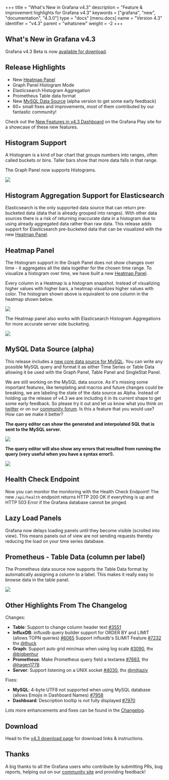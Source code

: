 +++
title = "What's New in Grafana v4.3"
description = "Feature & improvement highlights for Grafana v4.3"
keywords = ["grafana", "new", "documentation", "4.3.0"]
type = "docs"
[menu.docs]
name = "Version 4.3"
identifier = "v4.3"
parent = "whatsnew"
weight = -2
+++

## What's New in Grafana v4.3

Grafana v4.3 Beta is now [available for download](https://grafana.com/grafana/download/4.3.0-beta1).

## Release Highlights

- New [Heatmap Panel](http://docs.grafana.org/features/panels/heatmap/)
- Graph Panel Histogram Mode
- Elasticsearch Histogram Aggregation
- Prometheus Table data format
- New [MySQL Data Source](http://docs.grafana.org/features/datasources/mysql/) (alpha version to get some early feedback)
- 60+ small fixes and improvements, most of them contributed by our fantastic community!

Check out the [New Features in v4.3 Dashboard](http://play.grafana.org/dashboard/db/new-features-in-v4-3?orgId=1) on the Grafana Play site for a showcase of these new features.

## Histogram Support

A Histogram is a kind of bar chart that groups numbers into ranges, often called buckets or bins. Taller bars show that more data falls in that range.

The Graph Panel now supports Histograms.

![](/img/docs/v43/heatmap_histogram.png)

## Histogram Aggregation Support for Elasticsearch

Elasticsearch is the only supported data source that can return pre-bucketed data (data that is already grouped into ranges). With other data sources there is a risk of returning inaccurate data in a histogram due to using already aggregated data rather than raw data. This release adds support for Elasticsearch pre-bucketed data that can be visualized with the new [Heatmap Panel](http://docs.grafana.org/features/panels/heatmap/).

## Heatmap Panel

The Histogram support in the Graph Panel does not show changes over time - it aggregates all the data together for the chosen time range. To visualize a histogram over time, we have built a new [Heatmap Panel](http://docs.grafana.org/features/panels/heatmap/).

Every column in a Heatmap is a histogram snapshot. Instead of visualizing higher values with higher bars, a heatmap visualizes higher values with color. The histogram shown above is equivalent to one column in the heatmap shown below.

![](/img/docs/v43/heatmap_histogram_over_time.png)

The Heatmap panel also works with Elasticsearch Histogram Aggregations for more accurate server side bucketing.

![](/assets/img/blog/v4/elastic_heatmap.jpg)

## MySQL Data Source (alpha)

This release includes a [new core data source for MySQL](http://docs.grafana.org/features/datasources/mysql/). You can write any possible MySQL query and format it as either Time Series or Table Data allowing it be used with the Graph Panel, Table Panel and SingleStat Panel.

We are still working on the MySQL data source. As it's missing some important features, like templating and macros and future changes could be breaking, we are
labeling the state of the data source as Alpha. Instead of holding up the release of v4.3 we are including it in its current shape to get some early feedback.  So please try it out and let us know what you think on [twitter](https://twitter.com/intent/tweet?text=.%40grafana&source=4_3_beta_blog&related=blog) or on our [community forum](https://community.grafana.com/c/releases). Is this a feature that you would use? How can we make it better?

**The query editor can show the generated and interpolated SQL that is sent to the MySQL server.**

![](/img/docs/v43/mysql_table_query.png)

**The query editor will also show any errors that resulted from running the query (very useful when you have a syntax error!).**

![](/img/docs/v43/mysql_query_error.png)

## Health Check Endpoint

Now you can monitor the monitoring with the Health Check Endpoint! The new `/api/health` endpoint returns HTTP 200 OK if everything is up and HTTP 503 Error if the Grafana database cannot be pinged.

## Lazy Load Panels

Grafana now delays loading panels until they become visible (scrolled into view). This means panels out of view are not sending requests thereby reducing the load on your time series database.

## Prometheus - Table Data (column per label)

The Prometheus data source now supports the Table Data format by automatically assigning a column to a label. This makes it really easy to browse data in the table panel.

![](/img/docs/v43/prom_table_cols_as_labels.png)

## Other Highlights From The Changelog

Changes:

- **Table**: Support to change column header text [#3551](https://github.com/go-wyvern/grafana/issues/3551)
- **InfluxDB**: influxdb query builder support for ORDER BY and LIMIT (allows TOPN queries) [#6065](https://github.com/go-wyvern/grafana/issues/6065) Support influxdb's SLIMIT Feature [#7232](https://github.com/go-wyvern/grafana/issues/7232) thx [@thuck](https://github.com/thuck)
- **Graph**: Support auto grid min/max when using log scale [#3090](https://github.com/go-wyvern/grafana/issues/3090), thx [@bigbenhur](https://github.com/bigbenhur)
- **Prometheus**: Make Prometheus query field a textarea [#7663](https://github.com/go-wyvern/grafana/issues/7663), thx [@hagen1778](https://github.com/hagen1778)
- **Server**: Support listening on a UNIX socket [#4030](https://github.com/go-wyvern/grafana/issues/4030), thx [@mitjaziv](https://github.com/mitjaziv)

Fixes:

- **MySQL**: 4-byte UTF8 not supported when using MySQL database (allows Emojis in Dashboard Names) [#7958](https://github.com/go-wyvern/grafana/issues/7958)
- **Dashboard**: Description tooltip is not fully displayed [#7970](https://github.com/go-wyvern/grafana/issues/7970)

Lots more enhancements and fixes can be found in the [Changelog](https://github.com/go-wyvern/grafana/blob/master/CHANGELOG.md).

## Download

Head to the [v4.3 download page](https://grafana.com/grafana/download) for download links & instructions.

## Thanks

A big thanks to all the Grafana users who contribute by submitting PRs, bug reports, helping out on our [community site](https://community.grafana.com/) and providing feedback!

